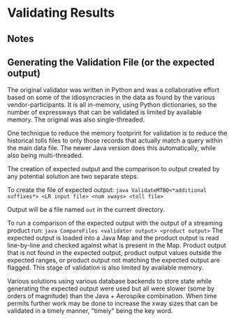 # Validating Results

## Notes

## Generating the Validation File (or the expected output)
The original validator was written in Python and was a collaborative effort based on some of the idiosyncracies in the data as found by the various vendor-participants.  It is all in-memory, using Python dictionaries, so the number of expressways that can be validated is limited by available memory.  The original was also single-threaded.  

One technique to reduce the memory footprint for validation is to reduce the historical tolls files to only those records that actually match a query within the main data file.  The newer Java version does this automatically, while also being multi-threaded.

The creation of expected output and the comparison to output created by any potential solution are two separate steps.

To create the file of expected output:
`java ValidateMTBQ<*additional suffixes*> <LR input file> <num xways> <toll file>`

Output will be a file named `out` in the current directory.

To run a comparison of the expected output with the output of a streaming product run:
`java CompareFiles <validator output> <product output>`
The expected output is loaded into a Java Map and the product output is read line-by-line and checked against what is present in the Map. Product output that is not found in the expected output,  product output values outside the expected ranges, or product output not matching the expected output are flagged.  This stage of validation is also limited by available memory.

Various solutions using various database backends to store state while generating the expected output were used but all were slower (some by orders of magnitude) than the Java + Aerospike combination.  When time permits further work may be done to increase the xway sizes that can be validated in a timely manner, "timely" being the key word. 
